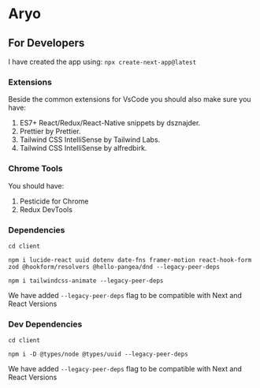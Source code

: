 # Aryo

## For Developers

I have created the app using:
`npx create-next-app@latest`

### Extensions

Beside the common extensions for VsCode you should also make sure you have:

1. ES7+ React/Redux/React-Native snippets by dsznajder.
2. Prettier by Prettier.
3. Tailwind CSS IntelliSense by Tailwind Labs.
4. Tailwind CSS IntelliSense by alfredbirk.

### Chrome Tools

You should have:

1. Pesticide for Chrome
2. Redux DevTools

### Dependencies

`cd client`

`npm i lucide-react uuid dotenv date-fns framer-motion react-hook-form zod @hookform/resolvers @hello-pangea/dnd --legacy-peer-deps`

`npm i tailwindcss-animate --legacy-peer-deps`

We have added `--legacy-peer-deps` flag to be compatible with Next and React Versions

### Dev Dependencies

`cd client`

`npm i -D @types/node @types/uuid --legacy-peer-deps`

We have added `--legacy-peer-deps` flag to be compatible with Next and React Versions

